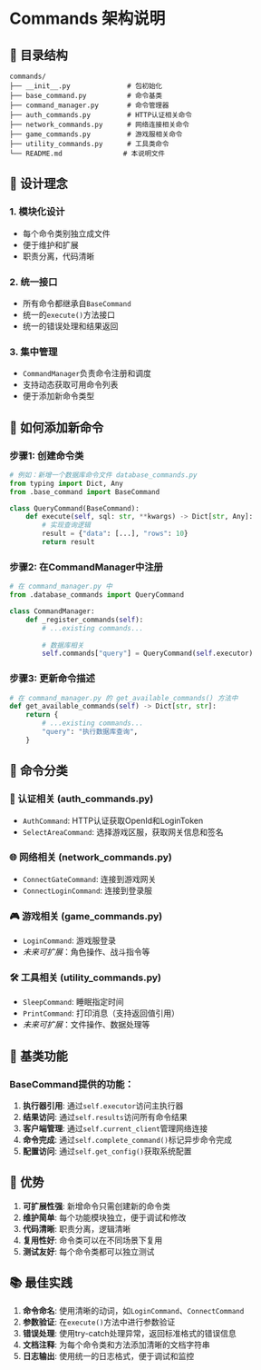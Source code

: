 # Commands 架构说明

## 📁 目录结构

```
commands/
├── __init__.py              # 包初始化
├── base_command.py          # 命令基类
├── command_manager.py       # 命令管理器
├── auth_commands.py         # HTTP认证相关命令
├── network_commands.py      # 网络连接相关命令
├── game_commands.py         # 游戏服相关命令
├── utility_commands.py      # 工具类命令
└── README.md               # 本说明文件
```

## 🎯 设计理念

### 1. **模块化设计**
- 每个命令类别独立成文件
- 便于维护和扩展
- 职责分离，代码清晰

### 2. **统一接口**
- 所有命令都继承自`BaseCommand`
- 统一的`execute()`方法接口
- 统一的错误处理和结果返回

### 3. **集中管理**
- `CommandManager`负责命令注册和调度
- 支持动态获取可用命令列表
- 便于添加新命令类型

## 🔧 如何添加新命令

### 步骤1: 创建命令类

```python
# 例如：新增一个数据库命令文件 database_commands.py
from typing import Dict, Any
from .base_command import BaseCommand

class QueryCommand(BaseCommand):
    def execute(self, sql: str, **kwargs) -> Dict[str, Any]:
        # 实现查询逻辑
        result = {"data": [...], "rows": 10}
        return result
```

### 步骤2: 在CommandManager中注册

```python
# 在 command_manager.py 中
from .database_commands import QueryCommand

class CommandManager:
    def _register_commands(self):
        # ...existing commands...
        
        # 数据库相关
        self.commands["query"] = QueryCommand(self.executor)
```

### 步骤3: 更新命令描述

```python
# 在 command_manager.py 的 get_available_commands() 方法中
def get_available_commands(self) -> Dict[str, str]:
    return {
        # ...existing commands...
        "query": "执行数据库查询",
    }
```

## 📝 命令分类

### 🔐 认证相关 (auth_commands.py)
- `AuthCommand`: HTTP认证获取OpenId和LoginToken
- `SelectAreaCommand`: 选择游戏区服，获取网关信息和签名

### 🌐 网络相关 (network_commands.py)
- `ConnectGateCommand`: 连接到游戏网关
- `ConnectLoginCommand`: 连接到登录服

### 🎮 游戏相关 (game_commands.py)
- `LoginCommand`: 游戏服登录
- *未来可扩展*：角色操作、战斗指令等

### 🛠️ 工具相关 (utility_commands.py)
- `SleepCommand`: 睡眠指定时间
- `PrintCommand`: 打印消息（支持返回值引用）
- *未来可扩展*：文件操作、数据处理等

## 🔗 基类功能

### BaseCommand提供的功能：

1. **执行器引用**: 通过`self.executor`访问主执行器
2. **结果访问**: 通过`self.results`访问所有命令结果
3. **客户端管理**: 通过`self.current_client`管理网络连接
4. **命令完成**: 通过`self.complete_command()`标记异步命令完成
5. **配置访问**: 通过`self.get_config()`获取系统配置

## 🚀 优势

1. **可扩展性强**: 新增命令只需创建新的命令类
2. **维护简单**: 每个功能模块独立，便于调试和修改
3. **代码清晰**: 职责分离，逻辑清晰
4. **复用性好**: 命令类可以在不同场景下复用
5. **测试友好**: 每个命令类都可以独立测试

## 📚 最佳实践

1. **命令命名**: 使用清晰的动词，如`LoginCommand`、`ConnectCommand`
2. **参数验证**: 在`execute()`方法中进行参数验证
3. **错误处理**: 使用try-catch处理异常，返回标准格式的错误信息
4. **文档注释**: 为每个命令类和方法添加清晰的文档字符串
5. **日志输出**: 使用统一的日志格式，便于调试和监控
